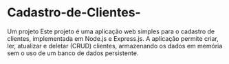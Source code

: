 # Cadastro-de-Clientes-
Um projeto Este projeto é uma aplicação web simples para o cadastro de clientes, implementada em Node.js e Express.js. A aplicação permite criar, ler, atualizar e deletar (CRUD) clientes, armazenando os dados em memória sem o uso de um banco de dados persistente.
